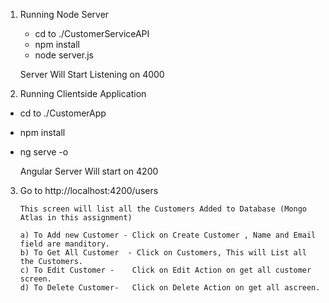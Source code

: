 1. Running Node Server
   - cd to ./CustomerServiceAPI
   - npm install
   - node server.js
   
   Server Will Start Listening on 4000
   
   
2. Running Clientside Application

  - cd to ./CustomerApp
  - npm install
  - ng serve -o
  
 	 Angular Server Will start on 4200


3. Go to http://localhost:4200/users

       This screen will list all the Customers Added to Database (Mongo Atlas in this assignment)

       a) To Add new Customer - Click on Create Customer , Name and Email field are manditory.
       b) To Get All Customer  - Click on Customers, This will List all the Customers.
       c) To Edit Customer -    Click on Edit Action on get all customer screen.
       d) To Delete Customer-   Click on Delete Action on get all ascreen.
   
